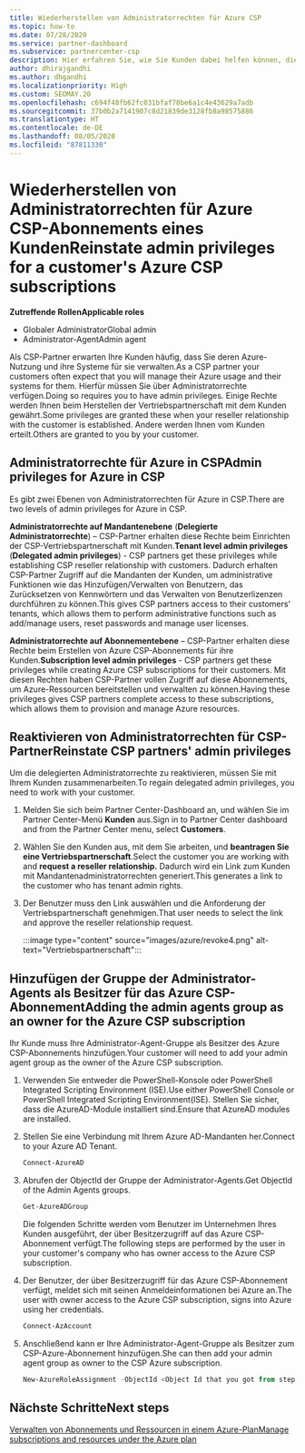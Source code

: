 ```yaml
---
title: Wiederherstellen von Administratorrechten für Azure CSP
ms.topic: how-to
ms.date: 07/28/2020
ms.service: partner-dashboard
ms.subservice: partnercenter-csp
description: Hier erfahren Sie, wie Sie Kunden dabei helfen können, die Administratorrechte eines Partners wiederherzustellen, damit der Partner die Azure CSP-Abonnements eines Kunden verwalten kann.
author: dhirajgandhi
ms.author: dhgandhi
ms.localizationpriority: High
ms.custom: SEOMAY.20
ms.openlocfilehash: c694f48fb62fc031bfaf78be6a1c4e43629a7adb
ms.sourcegitcommit: 37b0b2a7141907c8d21839de3128fb8a98575886
ms.translationtype: HT
ms.contentlocale: de-DE
ms.lasthandoff: 08/05/2020
ms.locfileid: "87811330"
---
```

# <a name="reinstate-admin-privileges-for-a-customers-azure-csp-subscriptions"></a><span data-ttu-id="89fbf-103">Wiederherstellen von Administratorrechten für Azure CSP-Abonnements eines Kunden</span><span class="sxs-lookup"><span data-stu-id="89fbf-103">Reinstate admin privileges for a customer's Azure CSP subscriptions</span></span>  

<span data-ttu-id="89fbf-104">**Zutreffende Rollen**</span><span class="sxs-lookup"><span data-stu-id="89fbf-104">**Applicable roles**</span></span>

- <span data-ttu-id="89fbf-105">Globaler Administrator</span><span class="sxs-lookup"><span data-stu-id="89fbf-105">Global admin</span></span>
- <span data-ttu-id="89fbf-106">Administrator-Agent</span><span class="sxs-lookup"><span data-stu-id="89fbf-106">Admin agent</span></span>

<span data-ttu-id="89fbf-107">Als CSP-Partner erwarten Ihre Kunden häufig, dass Sie deren Azure-Nutzung und ihre Systeme für sie verwalten.</span><span class="sxs-lookup"><span data-stu-id="89fbf-107">As a CSP partner your customers often expect that you will manage their Azure usage and their systems for them.</span></span> <span data-ttu-id="89fbf-108">Hierfür müssen Sie über Administratorrechte verfügen.</span><span class="sxs-lookup"><span data-stu-id="89fbf-108">Doing so requires you to have admin privileges.</span></span> <span data-ttu-id="89fbf-109">Einige Rechte werden Ihnen beim Herstellen der Vertriebspartnerschaft mit dem Kunden gewährt.</span><span class="sxs-lookup"><span data-stu-id="89fbf-109">Some privileges are granted these when your reseller relationship with the customer is established.</span></span> <span data-ttu-id="89fbf-110">Andere werden Ihnen vom Kunden erteilt.</span><span class="sxs-lookup"><span data-stu-id="89fbf-110">Others are granted to you by your customer.</span></span>

## <a name="admin-privileges-for-azure-in-csp"></a><span data-ttu-id="89fbf-111">Administratorrechte für Azure in CSP</span><span class="sxs-lookup"><span data-stu-id="89fbf-111">Admin privileges for Azure in CSP</span></span>

<span data-ttu-id="89fbf-112">Es gibt zwei Ebenen von Administratorrechten für Azure in CSP.</span><span class="sxs-lookup"><span data-stu-id="89fbf-112">There are two levels of admin privileges for Azure in CSP.</span></span>

<span data-ttu-id="89fbf-113">**Administratorrechte auf Mandantenebene** (**Delegierte Administratorrechte**) – CSP-Partner erhalten diese Rechte beim Einrichten der CSP-Vertriebspartnerschaft mit Kunden.</span><span class="sxs-lookup"><span data-stu-id="89fbf-113">**Tenant level admin privileges** (**Delegated admin privileges**) -  CSP partners get these privileges while establishing CSP reseller relationship with customers.</span></span> <span data-ttu-id="89fbf-114">Dadurch erhalten CSP-Partner Zugriff auf die Mandanten der Kunden, um administrative Funktionen wie das Hinzufügen/Verwalten von Benutzern, das Zurücksetzen von Kennwörtern und das Verwalten von Benutzerlizenzen durchführen zu können.</span><span class="sxs-lookup"><span data-stu-id="89fbf-114">This gives CSP partners access to their customers' tenants, which allows them to perform administrative functions such as add/manage users, reset passwords and manage user licenses.</span></span>

<span data-ttu-id="89fbf-115">**Administratorrechte auf Abonnementebene** – CSP-Partner erhalten diese Rechte beim Erstellen von Azure CSP-Abonnements für ihre Kunden.</span><span class="sxs-lookup"><span data-stu-id="89fbf-115">**Subscription level admin privileges** - CSP partners get these privileges while creating Azure CSP subscriptions for their customers.</span></span> <span data-ttu-id="89fbf-116">Mit diesen Rechten haben CSP-Partner vollen Zugriff auf diese Abonnements, um Azure-Ressourcen bereitstellen und verwalten zu können.</span><span class="sxs-lookup"><span data-stu-id="89fbf-116">Having these privileges gives CSP partners complete access to these subscriptions, which allows them to provision and manage Azure resources.</span></span>

## <a name="reinstate-csp-partners-admin-privileges"></a><span data-ttu-id="89fbf-117">Reaktivieren von Administratorrechten für CSP-Partner</span><span class="sxs-lookup"><span data-stu-id="89fbf-117">Reinstate CSP partners' admin privileges</span></span>

<span data-ttu-id="89fbf-118">Um die delegierten Administratorrechte zu reaktivieren, müssen Sie mit Ihrem Kunden zusammenarbeiten.</span><span class="sxs-lookup"><span data-stu-id="89fbf-118">To regain delegated admin privileges, you need to work with your customer.</span></span>

1. <span data-ttu-id="89fbf-119">Melden Sie sich beim Partner Center-Dashboard an, und wählen Sie im Partner Center-Menü **Kunden** aus.</span><span class="sxs-lookup"><span data-stu-id="89fbf-119">Sign in to Partner Center dashboard and from the Partner Center menu, select **Customers**.</span></span>

2. <span data-ttu-id="89fbf-120">Wählen Sie den Kunden aus, mit dem Sie arbeiten, und **beantragen Sie eine Vertriebspartnerschaft**.</span><span class="sxs-lookup"><span data-stu-id="89fbf-120">Select the customer you are working with and **request a reseller relationship.**</span></span> <span data-ttu-id="89fbf-121">Dadurch wird ein Link zum Kunden mit Mandantenadministratorrechten generiert.</span><span class="sxs-lookup"><span data-stu-id="89fbf-121">This generates a link to the customer who has tenant admin rights.</span></span>

3. <span data-ttu-id="89fbf-122">Der Benutzer muss den Link auswählen und die Anforderung der Vertriebspartnerschaft genehmigen.</span><span class="sxs-lookup"><span data-stu-id="89fbf-122">That user needs to select the link and approve the reseller relationship request.</span></span>

   :::image type="content" source="images/azure/revoke4.png" alt-text="Vertriebspartnerschaft":::

## <a name="adding-the-admin-agents-group-as-an-owner-for-the-azure-csp-subscription"></a><span data-ttu-id="89fbf-124">Hinzufügen der Gruppe der Administrator-Agents als Besitzer für das Azure CSP-Abonnement</span><span class="sxs-lookup"><span data-stu-id="89fbf-124">Adding the admin agents group as an owner for the Azure CSP subscription</span></span>

<span data-ttu-id="89fbf-125">Ihr Kunde muss Ihre Administrator-Agent-Gruppe als Besitzer des Azure CSP-Abonnements hinzufügen.</span><span class="sxs-lookup"><span data-stu-id="89fbf-125">Your customer will need to add your admin agent group as the owner of the Azure CSP subscription.</span></span>

1. <span data-ttu-id="89fbf-126">Verwenden Sie entweder die PowerShell-Konsole oder PowerShell Integrated Scripting Environment (ISE).</span><span class="sxs-lookup"><span data-stu-id="89fbf-126">Use either PowerShell Console or PowerShell Integrated Scripting Environment(ISE).</span></span> <span data-ttu-id="89fbf-127">Stellen Sie sicher, dass die AzureAD-Module installiert sind.</span><span class="sxs-lookup"><span data-stu-id="89fbf-127">Ensure that AzureAD modules are installed.</span></span>

2. <span data-ttu-id="89fbf-128">Stellen Sie eine Verbindung mit Ihrem Azure AD-Mandanten her.</span><span class="sxs-lookup"><span data-stu-id="89fbf-128">Connect to your Azure AD Tenant.</span></span>

   ```powershell
   Connect-AzureAD
   ```

3. <span data-ttu-id="89fbf-129">Abrufen der ObjectId der Gruppe der Administrator-Agents.</span><span class="sxs-lookup"><span data-stu-id="89fbf-129">Get ObjectId of the Admin Agents groups.</span></span>

   ```powershell
   Get-AzureADGroup
   ```
   <span data-ttu-id="89fbf-130">Die folgenden Schritte werden vom Benutzer im Unternehmen Ihres Kunden ausgeführt, der über Besitzerzugriff auf das Azure CSP-Abonnement verfügt.</span><span class="sxs-lookup"><span data-stu-id="89fbf-130">The following steps are performed by the user in your customer's company who has owner access to the Azure CSP subscription.</span></span>

4. <span data-ttu-id="89fbf-131">Der Benutzer, der über Besitzerzugriff für das Azure CSP-Abonnement verfügt, meldet sich mit seinen Anmeldeinformationen bei Azure an.</span><span class="sxs-lookup"><span data-stu-id="89fbf-131">The user with owner access to the Azure CSP subscription, signs into Azure using her credentials.</span></span>

   ```powershell
   Connect-AzAccount
   ```

5. <span data-ttu-id="89fbf-132">Anschließend kann er Ihre Administrator-Agent-Gruppe als Besitzer zum CSP-Azure-Abonnement hinzufügen.</span><span class="sxs-lookup"><span data-stu-id="89fbf-132">She can then add your admin agent group as owner to the CSP Azure subscription.</span></span>

    ```powershell
    New-AzureRoleAssignment -ObjectId <Object Id that you got from step 3> -RoleDefinitionName Owner -Scope "/subscriptions/<SubscriptionId of CSP subscription>"
    ```

## <a name="next-steps"></a><span data-ttu-id="89fbf-133">Nächste Schritte</span><span class="sxs-lookup"><span data-stu-id="89fbf-133">Next steps</span></span>

[<span data-ttu-id="89fbf-134">Verwalten von Abonnements und Ressourcen in einem Azure-Plan</span><span class="sxs-lookup"><span data-stu-id="89fbf-134">Manage subscriptions and resources under the Azure plan</span></span>](azure-plan-manage.md)
